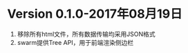 <!--
格式：
标题：版本-时间
列表：TODO项目

备注：完成的TODO项则采用删除线标识，一旦当前标识版本所有TODO项均完成，则git提交后标识相应TAG
-->

# Version 0.1.0-2017年08月19日
1. 移除所有html文件，所有数据传输均采用JSON格式
2. swarm提供Tree API，用于前端渲染侧边栏
